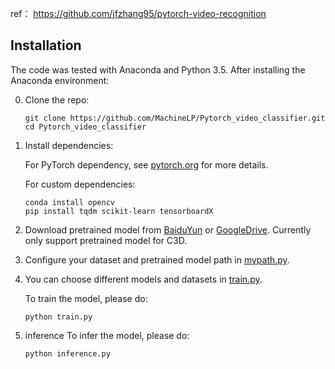 
ref： https://github.com/jfzhang95/pytorch-video-recognition 

## Installation
The code was tested with Anaconda and Python 3.5. After installing the Anaconda environment:

0. Clone the repo:
    ```Shell
    git clone https://github.com/MachineLP/Pytorch_video_classifier.git
    cd Pytorch_video_classifier
    ```

1. Install dependencies:

    For PyTorch dependency, see [pytorch.org](https://pytorch.org/) for more details.

    For custom dependencies:
    ```Shell
    conda install opencv
    pip install tqdm scikit-learn tensorboardX
    ```

2. Download pretrained model from [BaiduYun](https://pan.baidu.com/s/1saNqGBkzZHwZpG-A5RDLVw) or 
[GoogleDrive](https://drive.google.com/file/d/19NWziHWh1LgCcHU34geoKwYezAogv9fX/view?usp=sharing).
   Currently only support pretrained model for C3D.

3. Configure your dataset and pretrained model path in
[mypath.py](./mypath.py).

4. You can choose different models and datasets in
[train.py](./train.py).

    To train the model, please do:
    ```Shell
    python train.py
    ```
5. inference
    To infer the model, please do:
    ```Shell
    python inference.py
    ```
